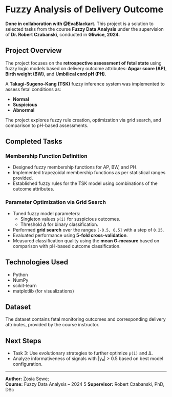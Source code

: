 # Fuzzy Analysis of Delivery Outcome
**Done in collaboration with @EvaBlackart.**
This project is a solution to selected tasks from the course **Fuzzy Data Analysis** under the supervision of **Dr. Robert Czabanski**, conducted in **Gliwice, 2024**.

##  Project Overview

The project focuses on the **retrospective assessment of fetal state** using fuzzy logic models based on delivery outcome attributes: **Apgar score (AP)**, **Birth weight (BW)**, and **Umbilical cord pH (PH)**. 

A **Takagi-Sugeno-Kang (TSK)** fuzzy inference system was implemented to assess fetal conditions as:
- **Normal**
- **Suspicious**
- **Abnormal**

The project explores fuzzy rule creation, optimization via grid search, and comparison to pH-based assessments.

## Completed Tasks

###  Membership Function Definition
- Designed fuzzy membership functions for AP, BW, and PH.
- Implemented trapezoidal membership functions as per statistical ranges provided.
- Established fuzzy rules for the TSK model using combinations of the outcome attributes.

###  Parameter Optimization via Grid Search
- Tuned fuzzy model parameters:
  - Singleton values `p(i)` for suspicious outcomes.
  - Threshold ∆ for binary classification.
- Performed **grid search** over the ranges `[-0.5, 0.5]` with a step of `0.25`.
- Evaluated performance using **5-fold cross-validation**.
- Measured classification quality using the **mean G-measure** based on comparison with pH-based outcome classification.

##  Technologies Used
- Python
- NumPy
- scikit-learn
- matplotlib (for visualizations)

##  Dataset
The dataset contains fetal monitoring outcomes and corresponding delivery attributes, provided by the course instructor.

##  Next Steps
-  Task 3: Use evolutionary strategies to further optimize `p(i)` and ∆.
-  Analyze informativeness of signals with |y₀| > 0.5 based on best model configuration.

---

**Author:** Zosia Sewe;   
**Course:** Fuzzy Data Analysis – 2024 5
**Supervisor:** Robert Czabanski, PhD, DSc  
